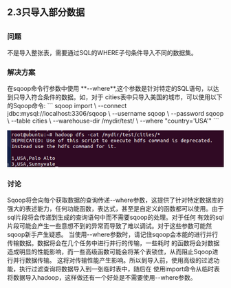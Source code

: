 <h2>2.3只导入部分数据<h2>
<h3>问题</h3>
不是导入整张表，需要通过SQL的WHERE子句条件导入不同的数据集。

<h3>解决方案</h3>
在sqoop命令行参数中使用 **--where**,这个参数是针对特定的SQL语句，以达到只导入符合条件的数据。如，对于
cities表中只导入美国的城市，可以使用以下的Sqoop命令:
```
sqoop import \
--connect jdbc:mysql://localhost:3306/sqoop \
--username sqoop \
--password sqoop \
--table cities \
--warehouse-dir /mydir/test/ \
--where "country='USA'"
```

![](/assets/c2_2_where_clause.png)

<h3>讨论</h3>
Sqoop将会向每个获取数据的查询传递--where参数，这提供了针对特定数据库的强大的表述能力，任何功能函数，表达式，甚至是自定义的函数都可以使用。由于sql片段将会传递到生成的查询语句中而不需要sqoop的处理。对于任何
有效的sql片段可能会产生一些意想不到的异常而导致了难以调试。对于这些参数可能然sqoop新手产生疑惑。
当使用--where参数时，请记住sqoop会本能的进行并行传输数据。数据将会在几个任务中进行并行的传输，一些耗时
的函数将会对数据造成明显的性能影响，而一些高级函数可能会将某个表锁住，从而阻止Sqoop进行并行数据传输。
这将对传输性能产生影响。所以到导入前，使用高级的过滤功能，执行过滤查询将数据导入到一张临时表中，随后在
使用import命令从临时表将数据导入hadoop，这样做还有一个好处是不需要使用--where参数。

